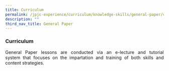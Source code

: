 ```yaml
---
title: Curriculum
permalink: /jpjc-experience/curriculum/knowledge-skills/general-paper/curriculum/
description: ""
third_nav_title: General Paper
---
```

### **Curriculum**
<p align=justify>
General Paper lessons are conducted via an e-lecture and tutorial system that focuses on the impartation and training of both skills and content strategies.</p>